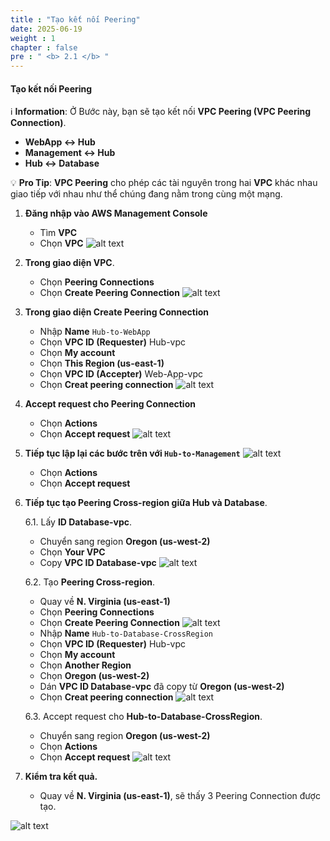```yaml
---
title : "Tạo kết nối Peering"
date: 2025-06-19
weight : 1
chapter : false
pre : " <b> 2.1 </b> "
---
```


#### Tạo kết nối Peering

ℹ️ **Information**: Ở Bước này, bạn sẽ tạo kết nối **VPC Peering (VPC Peering Connection)**.
- **WebApp ↔ Hub**
- **Management ↔ Hub**
- **Hub ↔ Database**

💡 **Pro Tip**: **VPC Peering** cho phép các tài nguyên trong hai **VPC** khác nhau giao tiếp với nhau như thể chúng đang nằm trong cùng một mạng.

1. **Đăng nhập vào AWS Management Console**
      - Tìm **VPC**
      - Chọn **VPC**
![alt text](/images/VPC-Peering/1.png?featherlight=false&width=90pc)

2. **Trong giao diện VPC**.
      - Chọn **Peering Connections**
      - Chọn **Create Peering Connection**
![alt text](/images/VPC-Peering/2.png?featherlight=false&width=90pc)

3. **Trong giao diện Create Peering Connection**
      - Nhập **Name** `Hub-to-WebApp`
      - Chọn **VPC ID (Requester)** Hub-vpc
      - Chọn **My account**
      - Chọn **This Region (us-east-1)**
      - Chọn **VPC ID (Accepter)** Web-App-vpc
      - Chọn **Creat peering connection**
![alt text](/images/VPC-Peering/3.png?featherlight=false&width=90pc)

4. **Accept request cho Peering Connection**
      - Chọn **Actions**
      - Chọn **Accept request**
![alt text](/images/VPC-Peering/4.png?featherlight=false&width=90pc)

5. **Tiếp tục lập lại các bước trên với `Hub-to-Management`**
![alt text](/images/VPC-Peering/5.png?featherlight=false&width=90pc)
      - Chọn **Actions**
      - Chọn **Accept request**

6. **Tiếp tục tạo Peering Cross-region giữa Hub và Database**.

      6.1. Lấy **ID Database-vpc**.
      - Chuyển sang region **Oregon (us-west-2)**
      - Chọn **Your VPC**
      - Copy **VPC ID Database-vpc**
![alt text](/images/VPC-Peering/7.png?featherlight=false&width=90pc)

      6.2. Tạo **Peering Cross-region**.
      - Quay về **N. Virginia (us-east-1)**
      - Chọn **Peering Connections**
      - Chọn **Create Peering Connection**
![alt text](/images/VPC-Peering/6.png?featherlight=false&width=90pc)
      - Nhập **Name** `Hub-to-Database-CrossRegion`
      - Chọn **VPC ID (Requester)** Hub-vpc
      - Chọn **My account**
      - Chọn **Another Region**
      - Chọn **Oregon (us-west-2)**
      - Dán **VPC ID Database-vpc** đã copy từ **Oregon (us-west-2)**
      - Chọn **Creat peering connection**
![alt text](/images/VPC-Peering/8.png?featherlight=false&width=90pc)

      6.3. Accept request cho **Hub-to-Database-CrossRegion**.
      - Chuyển sang region **Oregon (us-west-2)**
      - Chọn **Actions**
      - Chọn **Accept request**
![alt text](/images/VPC-Peering/9.png?featherlight=false&width=90pc)    
7. **Kiểm tra kết quả.**
      - Quay về **N. Virginia (us-east-1)**, sẽ thấy 3 Peering Connection được tạo.

![alt text](/images/VPC-Peering/10.png?featherlight=false&width=90pc)
